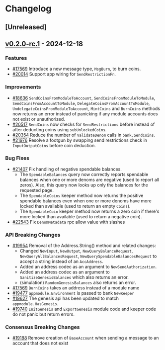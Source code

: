 <!--
Guiding Principles:
Changelogs are for humans, not machines.
There should be an entry for every single version.
The same types of changes should be grouped.
Versions and sections should be linkable.
The latest version comes first.
The release date of each version is displayed.
Mention whether you follow Semantic Versioning.
Usage:
Change log entries are to be added to the Unreleased section under the
appropriate stanza (see below). Each entry should ideally include a tag and
the Github issue reference in the following format:
* (<tag>) [#<issue-number>] Changelog message.
Types of changes (Stanzas):
"Features" for new features.
"Improvements" for changes in existing functionality.
"Deprecated" for soon-to-be removed features.
"Bug Fixes" for any bug fixes.
"API Breaking" for breaking exported APIs used by developers building on SDK.
Ref: https://keepachangelog.com/en/1.0.0/
-->

# Changelog

## [Unreleased]

## [v0.2.0-rc.1](https://github.com/cosmos/cosmos-sdk/releases/tag/x/bank/v0.2.0-rc.1) - 2024-12-18

### Features

* [#17569](https://github.com/cosmos/cosmos-sdk/pull/17569) Introduce a new message type, `MsgBurn`, to burn coins.
* [#20014](https://github.com/cosmos/cosmos-sdk/pull/20014) Support app wiring for `SendRestrictionFn`.

### Improvements

* [#18636](https://github.com/cosmos/cosmos-sdk/pull/18636) `SendCoinsFromModuleToAccount`, `SendCoinsFromModuleToModule`, `SendCoinsFromAccountToModule`, `DelegateCoinsFromAccountToModule`, `UndelegateCoinsFromModuleToAccount`, `MintCoins` and `BurnCoins` methods now returns an error instead of panicking if any module accounts does not exist or unauthorized.
* [#20517](https://github.com/cosmos/cosmos-sdk/pull/20517) `SendCoins` now checks for `SendRestrictions` before instead of after deducting coins using `subUnlockedCoins`.
* [#20354](https://github.com/cosmos/cosmos-sdk/pull/20354) Reduce the number of `ValidateDenom` calls in `bank.SendCoins`.
* [#21976](https://github.com/cosmos/cosmos-sdk/pull/21976) Resolve a footgun by swapping send restrictions check in `InputOutputCoins` before coin deduction.

### Bug Fixes

* [#21407](https://github.com/cosmos/cosmos-sdk/pull/21407) Fix handling of negative spendable balances.
    * The `SpendableBalances` query now correctly reports spendable balances when one or more denoms are negative (used to report all zeros). Also, this query now looks up only the balances for the requested page.
    * The `SpendableCoins` keeper method now returns the positive spendable balances even when one or more denoms have more locked than available (used to return an empty `Coins`).
    * The `SpendableCoin` keeper method now returns a zero coin if there's more locked than available (used to return a negative coin).
* [#22543](https://github.com/cosmos/cosmos-sdk/pull/22543) Fix `DenomMetadata` rpc allow value with slashes

### API Breaking Changes

* [#19954](https://github.com/cosmos/cosmos-sdk/pull/19954) Removal of the Address.String() method and related changes:
    * Changed `NewInput`, `NewOutput`, `NewQueryBalanceRequest`, `NewQueryAllBalancesRequest`, `NewQuerySpendableBalancesRequest` to accept a string instead of an `AccAddress`.
    * Added an address codec as an argument to `NewSendAuthorization`.
    * Added an address codec as an argument to `SanitizeGenesisBalances` which also returns an error.
    * (simulation) `RandomGenesisBalances` also returns an error.
* [#17569](https://github.com/cosmos/cosmos-sdk/pull/17569) `BurnCoins` takes an address instead of a module name
* [#19477](https://github.com/cosmos/cosmos-sdk/pull/19477) `appmodule.Environment` is passed to bank `NewKeeper`
* [#19627](https://github.com/cosmos/cosmos-sdk/pull/19627) The genesis api has been updated to match `appmodule.HasGenesis`.
* [#19740](https://github.com/cosmos/cosmos-sdk/pull/19740) `InitGenesis` and `ExportGenesis` module code and keeper code do not panic but return errors.

### Consensus Breaking Changes

* [#19188](https://github.com/cosmos/cosmos-sdk/pull/19188) Remove creation of `BaseAccount` when sending a message to an account that does not exist
